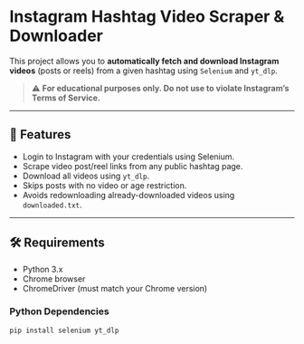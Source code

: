 # Instagram Hashtag Video Scraper & Downloader

This project allows you to **automatically fetch and download Instagram videos** (posts or reels) from a given hashtag using `Selenium` and `yt_dlp`.

> ⚠️ **For educational purposes only. Do not use to violate Instagram’s Terms of Service.**

---

## 📌 Features

- Login to Instagram with your credentials using Selenium.
- Scrape video post/reel links from any public hashtag page.
- Download all videos using `yt_dlp`.
- Skips posts with no video or age restriction.
- Avoids redownloading already-downloaded videos using `downloaded.txt`.

---

## 🛠️ Requirements

- Python 3.x
- Chrome browser
- ChromeDriver (must match your Chrome version)

### Python Dependencies

```bash
pip install selenium yt_dlp
